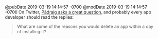 @pubDate 2019-03-19 14:14:57 -0700
@modDate 2019-03-19 14:14:57 -0700
On Twitter, [Pádraig asks a great question](https://twitter.com/Padraig/status/1108111106592014336), and probably every app developer should read the replies:

>What are some of the reasons you would delete an app within a day of installing it?
